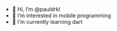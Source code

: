 - 👋 Hi, I’m @pauldrkl
- 👀 I’m interested in mobile programming
- 🌱 I’m currently learning dart 


<!---
pauldrkl/pauldrkl is a ✨ special ✨ repository because its `README.md` (this file) appears on your GitHub profile.
You can click the Preview link to take a look at your changes.
--->
